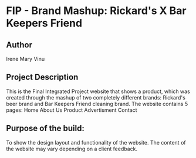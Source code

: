 # FIP - Brand Mashup: Rickard's X Bar Keepers Friend

## Author
Irene Mary Vinu

## Project Description
This is the Final Integrated Project website that shows a product, which was created through the mashup of two completely different brands: Rickard's beer brand and Bar Keepers Friend cleaning brand. 
The website contains 5 pages:
    Home
    About Us
    Product
    Advertisment
    Contact
    
## Purpose of the build:
  To show the design layout and functionality of the website. 
  The content of the website may vary depending on a client feedback.
  
  
